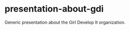 presentation-about-gdi
======================

Generic presentation about the Girl Develop It organization. 

